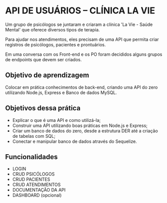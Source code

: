 # API DE USUÁRIOS – CLÍNICA LA VIE

Um grupo de psicólogos se juntaram e criaram a clínica 'La Vie - Saúde Mental' que oferece diversos tipos de terapia.

Para ajudar nos atendimentos, eles precisam de uma API que permita criar registros de psicólogos, pacientes e prontuários.

Em uma conversa com os Front-end e os PO foram decididos alguns grupos de endpoints que devem ser criados.

## Objetivo de aprendizagem

Colocar em prática conhecimentos de back-end, criando uma API do zero utilizando Node.js, Express e Banco de dados MySQL.

## Objetivos dessa prática

* Explicar o que é uma API e como utilizá-la;
* Construir uma API utilizando boas práticas em Node.js e Express;
* Criar um banco de dados do zero, desde a estrutura DER até a criação de tabelas com SQL;
* Conectar e manipular banco de dados através do Sequelize.

## Funcionalidades 
 
* LOGIN
* CRUD PSICÓLOGOS
* CRUD PACIENTES
* CRUD ATENDIMENTOS
* DOCUMENTAÇÃO DA API
* DASHBOARD (opcional)
